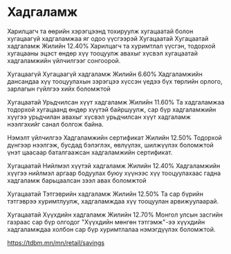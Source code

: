 # Хадгаламж
Харилцагч та өөрийн хэрэгцээнд тохируулж хугацаатай болон хугацаагүй хадгаламжаа яг одоо үүсгээрэй
Хугацаатай
Хугацаатай хадгаламж
Жилийн 12.40%
Харилцагч та хуримтлал үүсгэн, тодорхой хугацааны эцэст өндөр хүү тооцуулж авахыг хүсвэл хугацаатай хадгаламжийн үйлчилгээг сонгоорой.

Хугацаагүй
Хугацаагүй хадгаламж
Жилийн 6.60%
Хадгаламжийн дансандаа хүү тооцуулахын зэрэгцээ хүссэн үедээ бүх төрлийн орлого, зарлагын гүйлгээ хийх боломжтой

Хугацаатай
Урьдчилсан хүүт хадгаламж
Жилийн 11.60%
Та хадгаламжаа тодорхой хугацаанд өндөр хүүтэй байршуулж, сар бүр хадгаламжийн хүүгээ урьдчилан авахыг хүсвэл урьдчилсан хүүт хадгаламж нээлгэхийг санал болгож байна.

Нэмэлт үйлчилгээ
Хадгаламжийн сертификат
Жилийн 12.50%
Тодорхой дүнгээр нээлгэж, бусдад бэлэглэх, өвлүүлэх, шилжүүлэх боломжтой үнэт цаасаар баталгаажсан хадгаламжийн сертификат.

Хугацаатай
Нийлмэл хүүтэй хадгаламж
Жилийн 12.40%
Хадгаламжийн хүүгээ нийлмэл аргаар бодуулах буюу хүүнээс хүү тооцуулахаас гадна хадгаламж барьцаалсан зээл авах боломжтой

Хугацаатай
Тэтгэврийн хадгаламж
Жилийн 12.50%
Та сар бүрийн тэтгэврээ хуримтлуулж, хадгаламждаа хүү тооцуулан арвижуулаарай.

Хугацаатай
Хүүхдийн хадгаламж
Жилийн 12.70%
Монгол улсын засгийн газраас сар бүр олгодог "Хүүхдийн мөнгөн тэтгэмж"-ээ хүүхдийн хадгаламждаа холбон сар бүр хуримтлалаа нэмэгдүүлэх боломжтой.

https://tdbm.mn/mn/retail/savings


